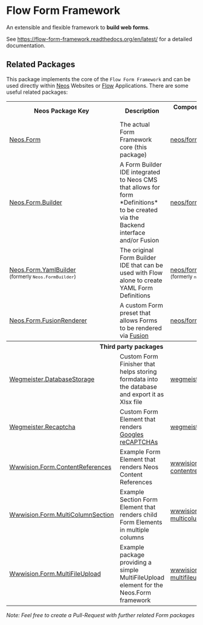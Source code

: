 # Flow Form Framework

An extensible and flexible framework to **build web forms**.

See https://flow-form-framework.readthedocs.org/en/latest/ for a detailed documentation.

## Related Packages

This package implements the core of the `Flow Form Framework` and can be used directly within [Neos](https://neos.io) Websites or [Flow](https://flow.neos.io) Applications.
There are some useful related packages:

<table>
  <tr>
    <th>Neos Package Key</th>
    <th>Description</th>
    <th>Composer key / Packagist URL</th>
  </tr>
  <tr>
    <td><a href="https://github.com/neos/form">Neos.Form</a></td>
    <td>The actual Form Framework core (this package)</td>
    <td><a href="https://packagist.org/packages/neos/form">neos/form</a></td>
  </tr>
  <tr>
    <td><a href="https://github.com/neos/form-builder">Neos.Form.Builder</a></td>
    <td>A Form Builder IDE integrated to Neos CMS that allows for form *Definitions* to be created via the Backend interface and/or Fusion</td>
    <td><a href="https://packagist.org/packages/neos/form-builder">neos/form-builder</a></td>
  </tr>
  <tr>
    <td><a href="https://github.com/neos/form-yamlbuilder">Neos.Form.YamlBuilder</a><br><small>(formerly <code>Neos.FormBuilder</code>)</small></td>
    <td>The original Form Builder IDE that can be used with Flow alone to create YAML Form Definitions</td>
    <td><a href="https://packagist.org/packages/neos/form-yamlbuilder">neos/form-yamlbuilder</a><br><small>(formerly <code>neos/formbuilder</code>)</small></td>
  </tr>
  <tr>
    <td><a href="https://github.com/neos/form-fusionrenderer">Neos.Form.FusionRenderer</a></td>
    <td>A custom Form preset that allows Forms to be rendered via <a href="https://neos.readthedocs.io/en/stable/CreatingASite/Fusion/index.html">Fusion</a></td>
    <td><a href="https://packagist.org/packages/neos/form-fusionrenderer">neos/form-fusionrenderer</a></td>
  </tr>
  <tr>
    <th colspan="3">Third party packages</th>
  </tr>
  <tr>
    <td><a href="https://github.com/die-wegmeister/Wegmeister.DatabaseStorage">Wegmeister.DatabaseStorage</a></td>
    <td>Custom Form Finisher that helps storing formdata into the database and export it as Xlsx file</td>
    <td><a href="https://packagist.org/packages/wegmeister/databasestorage">wegmeister/databasestorage</a></td>
  </tr>
  <tr>
    <td><a href="https://github.com/die-wegmeister/Wegmeister.Recaptcha">Wegmeister.Recaptcha</a></td>
    <td>Custom Form Element that renders <a href="https://www.google.com/recaptcha">Googles reCAPTCHAs</a></td>
    <td><a href="https://packagist.org/packages/wegmeister/recaptcha">wegmeister/recaptcha</a></td>
  </tr>
  <tr>
    <td><a href="https://github.com/bwaidelich/Wwwision.Form.ContentReferences">Wwwision.Form.ContentReferences</a></td>
    <td>Example Form Element that renders Neos Content References</td>
    <td><a href="https://packagist.org/packages/wwwision/form-contentreferences">wwwision/form-contentreferences</a></td>
  </tr>
  <tr>
    <td><a href="https://github.com/bwaidelich/Wwwision.Form.MultiColumnSection">Wwwision.Form.MultiColumnSection</a></td>
    <td>Example Section Form Element that renders child Form Elements in multiple columns</td>
    <td><a href="https://packagist.org/packages/wwwision/form-multicolumnsection">wwwision/form-multicolumnsection</a></td>
  </tr>
    <tr>
    <td><a href="https://github.com/bwaidelich/Wwwision.Form.MultiFileUpload">Wwwision.Form.MultiFileUpload</a></td>
    <td>Example package providing a simple MultiFileUpload element for the Neos.Form framework</td>
    <td><a href="https://packagist.org/packages/wwwision/form-multifileupload">wwwision/form-multifileupload</a></td>
  </tr>
 </table>
 
 *Note: Feel free to create a Pull-Request with further related Form packages*
